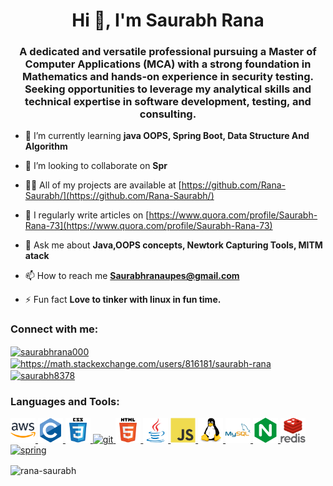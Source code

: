 <h1 align="center">Hi 👋, I'm Saurabh Rana</h1>
<h3 align="center">A dedicated and versatile professional pursuing a Master of Computer Applications (MCA) with a strong foundation in Mathematics and hands-on experience in security testing. Seeking opportunities to leverage my analytical skills and technical expertise in software development, testing, and consulting.</h3>

- 🌱 I’m currently learning **java OOPS, Spring Boot, Data Structure And Algorithm**

- 👯 I’m looking to collaborate on **Spr**

- 👨‍💻 All of my projects are available at [https://github.com/Rana-Saurabh/](https://github.com/Rana-Saurabh/)

- 📝 I regularly write articles on [https://www.quora.com/profile/Saurabh-Rana-73](https://www.quora.com/profile/Saurabh-Rana-73)

- 💬 Ask me about **Java,OOPS concepts, Newtork Capturing Tools, MITM atack**

- 📫 How to reach me **Saurabhranaupes@gmail.com**

- ⚡ Fun fact **Love to tinker with linux in fun time.**

<h3 align="left">Connect with me:</h3>
<p align="left">
<a href="https://linkedin.com/in/saurabhrana000" target="blank"><img align="center" src="https://raw.githubusercontent.com/rahuldkjain/github-profile-readme-generator/master/src/images/icons/Social/linked-in-alt.svg" alt="saurabhrana000" height="30" width="40" /></a>
<a href="https://stackoverflow.com/users/https://math.stackexchange.com/users/816181/saurabh-rana" target="blank"><img align="center" src="https://raw.githubusercontent.com/rahuldkjain/github-profile-readme-generator/master/src/images/icons/Social/stack-overflow.svg" alt="https://math.stackexchange.com/users/816181/saurabh-rana" height="30" width="40" /></a>
<a href="https://www.leetcode.com/saurabh8378" target="blank"><img align="center" src="https://raw.githubusercontent.com/rahuldkjain/github-profile-readme-generator/master/src/images/icons/Social/leet-code.svg" alt="saurabh8378" height="30" width="40" /></a>
</p>

<h3 align="left">Languages and Tools:</h3>
<p align="left"> <a href="https://aws.amazon.com" target="_blank" rel="noreferrer"> <img src="https://raw.githubusercontent.com/devicons/devicon/master/icons/amazonwebservices/amazonwebservices-original-wordmark.svg" alt="aws" width="40" height="40"/> </a> <a href="https://www.cprogramming.com/" target="_blank" rel="noreferrer"> <img src="https://raw.githubusercontent.com/devicons/devicon/master/icons/c/c-original.svg" alt="c" width="40" height="40"/> </a> <a href="https://www.w3schools.com/css/" target="_blank" rel="noreferrer"> <img src="https://raw.githubusercontent.com/devicons/devicon/master/icons/css3/css3-original-wordmark.svg" alt="css3" width="40" height="40"/> </a> <a href="https://git-scm.com/" target="_blank" rel="noreferrer"> <img src="https://www.vectorlogo.zone/logos/git-scm/git-scm-icon.svg" alt="git" width="40" height="40"/> </a> <a href="https://www.w3.org/html/" target="_blank" rel="noreferrer"> <img src="https://raw.githubusercontent.com/devicons/devicon/master/icons/html5/html5-original-wordmark.svg" alt="html5" width="40" height="40"/> </a> <a href="https://www.java.com" target="_blank" rel="noreferrer"> <img src="https://raw.githubusercontent.com/devicons/devicon/master/icons/java/java-original.svg" alt="java" width="40" height="40"/> </a> <a href="https://developer.mozilla.org/en-US/docs/Web/JavaScript" target="_blank" rel="noreferrer"> <img src="https://raw.githubusercontent.com/devicons/devicon/master/icons/javascript/javascript-original.svg" alt="javascript" width="40" height="40"/> </a> <a href="https://www.linux.org/" target="_blank" rel="noreferrer"> <img src="https://raw.githubusercontent.com/devicons/devicon/master/icons/linux/linux-original.svg" alt="linux" width="40" height="40"/> </a> <a href="https://www.mysql.com/" target="_blank" rel="noreferrer"> <img src="https://raw.githubusercontent.com/devicons/devicon/master/icons/mysql/mysql-original-wordmark.svg" alt="mysql" width="40" height="40"/> </a> <a href="https://www.nginx.com" target="_blank" rel="noreferrer"> <img src="https://raw.githubusercontent.com/devicons/devicon/master/icons/nginx/nginx-original.svg" alt="nginx" width="40" height="40"/> </a> <a href="https://redis.io" target="_blank" rel="noreferrer"> <img src="https://raw.githubusercontent.com/devicons/devicon/master/icons/redis/redis-original-wordmark.svg" alt="redis" width="40" height="40"/> </a> <a href="https://spring.io/" target="_blank" rel="noreferrer"> <img src="https://www.vectorlogo.zone/logos/springio/springio-icon.svg" alt="spring" width="40" height="40"/> </a> </p>

<p><img align="center" src="https://github-readme-stats.vercel.app/api/top-langs?username=rana-saurabh&show_icons=true&locale=en&layout=compact" alt="rana-saurabh" /></p>

